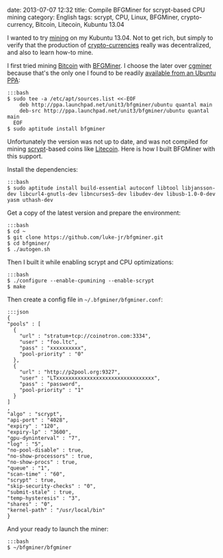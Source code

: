 date: 2013-07-07 12:32
title: Compile BFGMiner for scrypt-based CPU mining
category: English
tags: scrypt, CPU, Linux, BFGMiner, crypto-currency, Bitcoin, Litecoin, Kubuntu 13.04

I wanted to try [mining](https://en.wikipedia.org/wiki/Bitcoin_miners#Bitcoin_mining) on my Kubuntu 13.04. Not to get rich, but simply to verify that the production of [crypto-currencies](https://en.wikipedia.org/wiki/Cryptocurrency) really was decentralized, and also to learn how-to mine.

I first tried mining [Bitcoin](http://bitcoin.org) with [BFGMiner](http://bfgminer.org). I choose the later over [cgminer](https://github.com/ckolivas/cgminer) because that's the only one I found to be readily [available from an Ubuntu PPA](https://launchpad.net/~unit3/+archive/bfgminer):

    :::bash
    $ sudo tee -a /etc/apt/sources.list <<-EOF
        deb http://ppa.launchpad.net/unit3/bfgminer/ubuntu quantal main
        deb-src http://ppa.launchpad.net/unit3/bfgminer/ubuntu quantal main
      EOF
    $ sudo aptitude install bfgminer

Unfortunately the version was not up to date, and was not compiled for mining [scrypt](https://en.wikipedia.org/wiki/Scrypt)-based coins like [Litecoin](https://litecoin.org/). Here is how I built BFGMiner with this support.

Install the dependencies:

    :::bash
    $ sudo aptitude install build-essential autoconf libtool libjansson-dev libcurl4-gnutls-dev libncurses5-dev libudev-dev libusb-1.0-0-dev yasm uthash-dev

Get a copy of the latest version and prepare the environment:

    :::bash
    $ cd ~
    $ git clone https://github.com/luke-jr/bfgminer.git
    $ cd bfgminer/
    $ ./autogen.sh

Then I built it while enabling scrypt and CPU optimizations:

    :::bash
    $ ./configure --enable-cpumining --enable-scrypt
    $ make

Then create a config file in `~/.bfgminer/bfgminer.conf`:

    :::json
    {
    "pools" : [
      {
        "url" : "stratum+tcp://coinotron.com:3334",
        "user" : "foo.ltc",
        "pass" : "xxxxxxxxxx",
        "pool-priority" : "0"
      },
      {
        "url" : "http://p2pool.org:9327",
        "user" : "LTxxxxxxxxxxxxxxxxxxxxxxxxxxxxxxxx",
        "pass" : "password",
        "pool-priority" : "1"
      }
    ]
    ,
    "algo" : "scrypt",
    "api-port" : "4028",
    "expiry" : "120",
    "expiry-lp" : "3600",
    "gpu-dyninterval" : "7",
    "log" : "5",
    "no-pool-disable" : true,
    "no-show-processors" : true,
    "no-show-procs" : true,
    "queue" : "1",
    "scan-time" : "60",
    "scrypt" : true,
    "skip-security-checks" : "0",
    "submit-stale" : true,
    "temp-hysteresis" : "3",
    "shares" : "0",
    "kernel-path" : "/usr/local/bin"
    }

And your ready to launch the miner:

    :::bash
    $ ~/bfgminer/bfgminer
